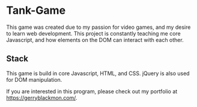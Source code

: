 # Tank-Game
This game was created due to my passion for video games, and my desire to learn web development. This project is constantly teaching me core Javascript, and how elements on the DOM can interact with each other.

## Stack
This game is build in core Javascript, HTML, and CSS. jQuery is also used for DOM manipulation.

If you are interested in this program, please check out my portfolio at https://gerryblackmon.com/. 
